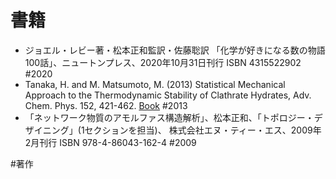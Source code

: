 # 書籍

* ジョエル・レビー著・松本正和監訳・佐藤聡訳 「化学が好きになる数の物語100話」、ニュートンプレス、2020年10月31日刊行 ISBN 4315522902 [](amazon:4315522902) #2020
* Tanaka, H. and M. Matsumoto, M. (2013) Statistical Mechanical Approach to the Thermodynamic Stability of Clathrate Hydrates, Adv. Chem. Phys. 152, 421-462. [Book](http://as.wiley.com/WileyCDA/WileyTitle/productCd-1118540360.html) #2013
* 「ネットワーク物質のアモルファス構造解析」、松本正和、「トポロジー・デザイニング」(1セクションを担当)、 株式会社エヌ・ティー・エス、2009年2月刊行  ISBN 978-4-86043-162-4 [](amazon:4860431626) #2009

#著作
